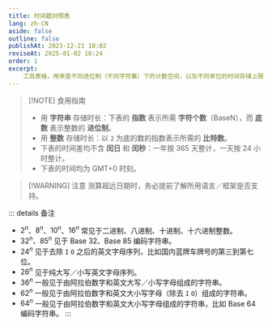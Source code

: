 ```yaml
---
title: 时间戳对照表
lang: zh-CN
aside: false
outline: false
publishAt: 2023-12-21 10:02
reviseAt: 2025-01-02 10:24
order: 1
excerpt: 
    工具表格，用来查不同进位制（不同字符集）下的计数空间，以及不同单位的时间存储上限。
---
```


> [!NOTE] 食用指南
> - 用 **字符串** 存储时长：下表的 **指数** 表示所需 **字符个数**（BaseN），而 **底数** 表示整数的 **进位制**。
> - 用 **整数** 存储时长：以 `2` 为底的数的指数表示所需的 **比特数**。
> - 下表的时间差均不含 **闰日** 和 **闰秒**：一年按 365 天整计，一天按 24 小时整计。
> - 下表的时间均为 GMT+0 时刻。

> [!WARNING] 注意
> 测算超远日期时，务必提前了解所用语言／框架是否支持。

::: details 备注
- $2^n$、$8^n$、$10^n$、$16^n$ 常见于二进制、八进制、十进制、十六进制整数。
- $32^n$、$85^n$ 见于 Base 32、Base 85 编码字符串。
- $24^n$ 见于去除 `I` `O` 之后的英文字母序列，比如国内蓝牌车牌号的第三到第七位。
- $26^n$ 见于纯大写／小写英文字母序列。
- $36^n$ 一般见于由阿拉伯数字和英文大写／小写字母组成的字符串。
- $62^n$ 一般见于由阿拉伯数字和英文大小写字母（除去 `I` `O`）组成的字符串。
- $64^n$ 一般见于由阿拉伯数字和英文大小写字母组成的字符串，比如 Base 64 编码字符串。
:::

<TimestampTables />

<script setup lang="ts">
import TimestampTables from './TimestampTables.vue'
</script>
